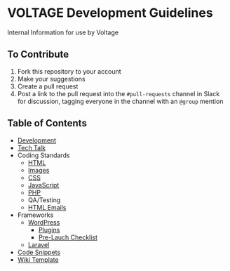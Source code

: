 # VOLTAGE Development Guidelines
Internal Information for use by Voltage

## To Contribute
1. Fork this repository to your account
2. Make your suggestions
3. Create a pull request
4. Post a link to the pull request into the `#pull-requests` channel in Slack for discussion, tagging everyone in the channel with an `@group` mention

## Table of Contents
- [Development](development.md)
- [Tech Talk](tech-talk.md)
- Coding Standards
	- [HTML](coding-standards/html/)
	- [Images](coding-standards/images/)
	- [CSS](coding-standards/css/)
	- [JavaScript](coding-standards/js/)
	- [PHP](coding-standards/php/)
	- QA/Testing
	- [HTML Emails](coding-standards/emails)
- Frameworks
	- [WordPress](frameworks/wordpress/)
		- [Plugins](frameworks/wordpress/plugins.md)
		- [Pre-Lauch Checklist](frameworks/wordpress/pre-launch-checklist.md)
	- [Laravel](frameworks/laravel/)
- [Code Snippets](snippets/)
- [Wiki Template](wiki-template.md)
